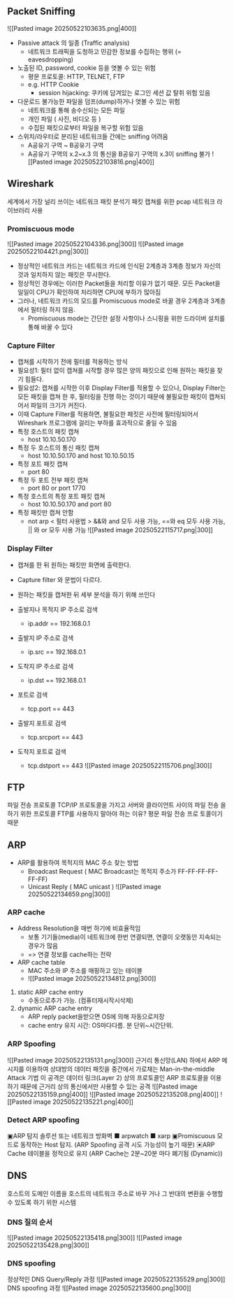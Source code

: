## Packet Sniffing
![[Pasted image 20250522103635.png|400]]
- Passive attack 의 일종 (Traffic analysis)
	- 네트워크 트래픽을 도청하고 민감한 정보를 수집하는 행위 (= eavesdropping)
- 노출된 ID, password, cookie 등을 엿볼 수 있는 위험
	- 평문 프로토콜: HTTP, TELNET, FTP
	- e.g. HTTP Cookie
 		- session hijacking: 쿠키에 담겨있는 로그인 세션 값 탈취 위험 있음
- 다운로드 불가능한 파일을 덤프(dump)하거나 엿볼 수 있는 위험
	- 네트워크를 통해 송수신되는 모든 파일
	- 개인 파일 ( 사진, 비디오 등 )
	- 수집된 패킷으로부터 파일을 복구할 위험 있음
- 스위치/라우터로 분리된 네트워크들 간에는 sniffing 어려움
	- A공유기 구역 ~ B공유기 구역
	- A공유기 구역의 x.2~x.3 의 통신을 B공유기 구역의 x.3이 sniffing 불가
![[Pasted image 20250522103816.png|400]]

## Wireshark
세계에서 가장 널리 쓰이는 네트워크 패킷 분석기
패킷 캡쳐를 위한 pcap 네트워크 라이브러리 사용
### Promiscuous mode
![[Pasted image 20250522104336.png|300]]
![[Pasted image 20250522104421.png|300]]
- 정상적인 네트워크 카드는 네트워크 카드에 인식된 2계층과 3계층 정보가 자신의 것과 일치하지 않는 패킷은 무시한다. 
- 정상적인 경우에는 이러한 Packet들을 처리할 이유가 없기 때문. 모든 Packet을 일일이 CPU가 확인하여 처리하면 CPU에 부하가 많아짐
- 그러나, 네트워크 카드의 모드를 Promiscuous mode로 바꿀 경우 2계층과 3계층에서 필터링 하지 않음. 
	- Promiscuous mode는 간단한 설정 사항이나 스니핑을 위한 드라이버 설치를 통해 바꿀 수 있다
### Capture Filter
- 캡쳐를 시작하기 전에 필터를 적용하는 방식
- 필요성1: 필터 없이 캡쳐를 시작할 경우 많은 양의 패킷으로 인해 원하는 패킷을 찾기 힘들다.
- 필요성2: 캡쳐를 시작한 이후 Display Filter를 적용할 수 있으나, Display Filter는 모든 패킷을 캡쳐 한 후, 필터링을 진행 하는 것이기 때문에 불필요한 패킷이 캡쳐되어서 파일의 크기가 커진다.
- 이때 Capture Filter를 적용하면, 불필요한 패킷은 사전에 필터링되어서 Wireshark 프로그램에 걸리는 부하를 효과적으로 줄일 수 있음
- 특정 호스트의 패킷 캡쳐 
	- host 10.10.50.170 
- 특정 두 호스트의 통신 패킷 캡쳐 
	- host 10.10.50.170 and host 10.10.50.15 
- 특정 포트 패킷 캡쳐 
	- port 80 
- 특정 두 포트 전부 패킷 캡쳐 
	- port 80 or port 1770 
- 특정 호스트의 특정 포트 패킷 캡쳐 
	- host 10.10.50.170 and port 80 
- 특정 패킷만 캡쳐 안함 
	- not arp
< 필터 사용법 > &&와 and 모두 사용 가능, \==와 eq 모두 사용 가능, || 와 or 모두 사용 가능
![[Pasted image 20250522115717.png|300]]
### Display Filter
- 캡쳐를 한 뒤 원하는 패킷만 화면에 출력한다. 
- Capture filter 와 문법이 다르다. 
- 원하는 패킷을 캡쳐한 뒤 세부 분석을 하기 위해 쓰인다

- 출발지나 목적지 IP 주소로 검색 
	- ip.addr == 192.168.0.1 
- 출발지 IP 주소로 검색 
	- ip.src == 192.168.0.1 
- 도착지 IP 주소로 검색 
	- ip.dst == 192.168.0.1 
- 포트로 검색 
	- tcp.port == 443 
- 출발지 포트로 검색 
	- tcp.srcport == 443 
- 도착지 포트로 검색 
	- tcp.dstport == 443
![[Pasted image 20250522115706.png|300]]
## FTP
파일 전송 프로토콜
TCP/IP 프로토콜을 가지고 서버와 클라이언트 사이의 파일 전송 을 하기 위한 프로토콜
FTP를 사용하지 말아야 하는 이유? 평문 파일 전송 프로 토콜이기 때문
## ARP
- ARP를 활용하여 목적지의 MAC 주소 찾는 방법 
	- Broadcast Request ( MAC Broadcast는 목적지 주소가 FF-FF-FF-FF-FF-FF) 
	- Unicast Reply ( MAC unicast )
![[Pasted image 20250522134659.png|300]]
### ARP cache
- Address Resolution을 매번 하기에 비효율적임 
	- 보통 기기들(media)이 네트워크에 한번 연결되면, 연결이 오랫동안 지속되는 경우가 많음 
	- => 연결 정보를 cache하는 전략 
- ARP cache table  
	- MAC 주소와 IP 주소를 매핑하고 있는 테이블
	- ![[Pasted image 20250522134812.png|300]]
1. static ARP cache entry 
	- 수동으로추가 가능. (컴퓨터재시작시삭제) 
2. dynamic ARP cache entry 
	- ARP reply packet을받으면 OS에 의해 자동으로저장 
	- cache entry 유지 시간: OS마다다름. 분 단위~시간단위.
### ARP Spoofing
![[Pasted image 20250522135131.png|300]]
근거리 통신망(LAN) 하에서 ARP 메시지를 이용하여 상대방의 데이터 패킷을 중간에서 가로채는 Man-in-the-middle Attack 기법
이 공격은 데이터 링크(Layer 2) 상의 프로토콜인 ARP 프로토콜을 이용 하기 때문에 근거리 상의 통신에서만 사용할 수 있는 공격
![[Pasted image 20250522135159.png|400]]
![[Pasted image 20250522135208.png|400]]
![[Pasted image 20250522135221.png|400]]
### Detect ARP spoofing
▣ARP 탐지 솔루션 또는 네트워크 방화벽
	■ arpwatch
	■ xarp
▣Promiscuous 모드로 동작하는 Host 탐지. (ARP Spoofing 공격 시도 가능성이 높기 때문) 
▣ARP Cache 테이블을 정적으로 유지 (ARP Cache는 2분~20분 마다 폐기됨 (Dynamic))
## DNS
호스트의 도메인 이름을 호스트의 네트워크 주소로 바꾸 거나 그 반대의 변환을 수행할 수 있도록 하기 위한 시스템
### DNS 질의 순서
![[Pasted image 20250522135418.png|300]]
![[Pasted image 20250522135428.png|300]]
### DNS spoofing
정상적인 DNS Query/Reply 과정
![[Pasted image 20250522135529.png|300]]
DNS spoofing 과정
![[Pasted image 20250522135600.png|300]]